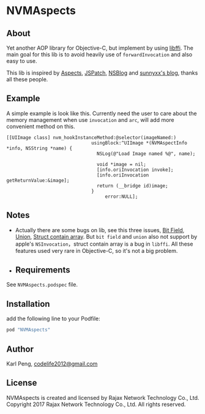 # NVMAspects

## About
Yet another AOP library for Objective-C, but implement by using [libffi](https://github.com/libffi/libffi/). The main goal for this lib is to avoid heavily use of `forwardInvocation` and also easy to use.

This lib is inspired by [Aspects](https://github.com/steipete/Aspects), [JSPatch](https://github.com/bang590/JSPatch), [NSBlog](https://www.mikeash.com/pyblog/) and [sunnyxx's blog](sunnyxx), thanks all these people.

## Example

A simple example is look like this.  Currently need the user to care about the memory management when use `invocation` and `arc`,  will add more convenient method on this.  
```
[[UIImage class] nvm_hookInstanceMethod:@selector(imageNamed:)
                               usingBlock:^UIImage *(NVMAspectInfo *info, NSString *name) {
                                 NSLog(@"Load Image named %@", name);
                                 
                                 void *image = nil;
                                 [info.oriInvocation invoke];
                                 [info.oriInvocation getReturnValue:&image];
                                 return (__bridge id)image;
                               }
                                    error:NULL];
```

## Notes

- Actually there are some bugs on lib, see this three issues, [Bit Field](https://github.com/eleme/NVMAspects/issues/3),  [Union](https://github.com/eleme/NVMAspects/issues/2), [Struct contain array](https://github.com/eleme/NVMAspects/issues/1). But `bit field` and `union` also not support by apple's `NSInvocation`，struct contain array is a bug in `libffi`.  All these features used very rare in Objective-C,  so it's not a big problem.

- ## Requirements
See `NVMAspects.podspec` file.

## Installation

add the following line to your Podfile:

```ruby
pod "NVMAspects"
```


## Author

Karl Peng, codelife2012@gmail.com

## License

NVMAspects is created and licensed by Rajax Network Technology Co., Ltd. Copyright 2017 Rajax Network Technology Co., Ltd. All rights reserved.
